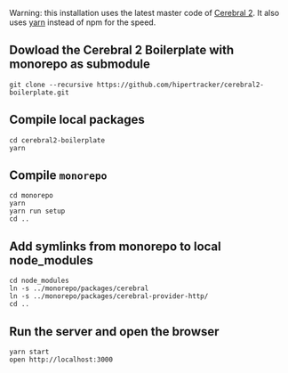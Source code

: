 Warning: this installation uses the latest master code of [Cerebral 2](https://cerebral.github.io/). It also uses [yarn](https://www.sitepoint.com/yarn-vs-npm/) instead of npm for the speed.

## Dowload the Cerebral 2 Boilerplate with monorepo as submodule

```
git clone --recursive https://github.com/hipertracker/cerebral2-boilerplate.git
```
## Compile local packages
```
cd cerebral2-boilerplate
yarn
```

## Compile `monorepo`
```
cd monorepo
yarn
yarn run setup
cd ..
```

## Add symlinks from monorepo to local node_modules
```
cd node_modules
ln -s ../monorepo/packages/cerebral
ln -s ../monorepo/packages/cerebral-provider-http/
cd ..
```

## Run the server and open the browser
```
yarn start
open http://localhost:3000
```
